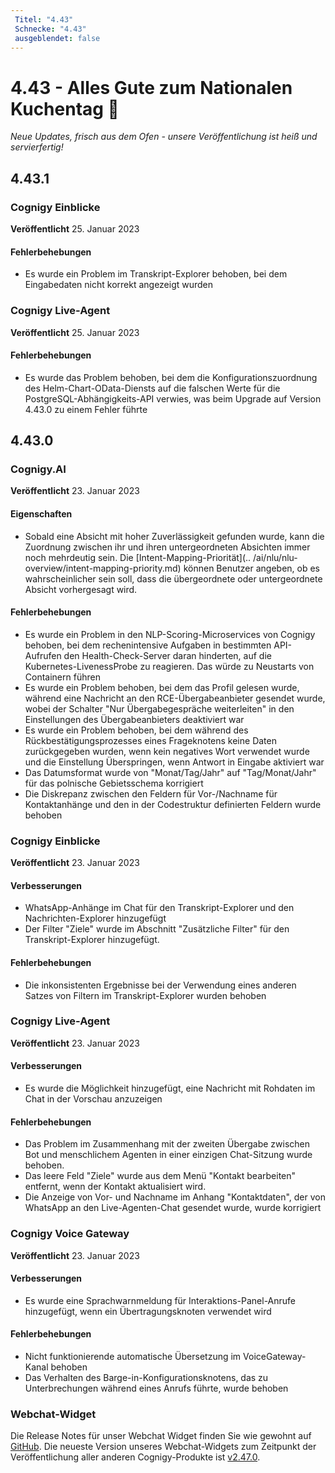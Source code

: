```yaml
---
 Titel: "4.43" 
 Schnecke: "4.43" 
 ausgeblendet: false 
---
```

# 4.43 - Alles Gute zum Nationalen Kuchentag 🥧

*Neue Updates, frisch aus dem Ofen - unsere Veröffentlichung ist heiß und servierfertig!*

## 4.43.1

### Cognigy Einblicke

**Veröffentlicht** 25. Januar 2023

#### Fehlerbehebungen
- Es wurde ein Problem im Transkript-Explorer behoben, bei dem Eingabedaten nicht korrekt angezeigt wurden

### Cognigy Live-Agent
**Veröffentlicht** 25. Januar 2023

#### Fehlerbehebungen
- Es wurde das Problem behoben, bei dem die Konfigurationszuordnung des Helm-Chart-OData-Diensts auf die falschen Werte für die PostgreSQL-Abhängigkeits-API verwies, was beim Upgrade auf Version 4.43.0 zu einem Fehler führte

## 4.43.0

### Cognigy.AI

**Veröffentlicht** 23. Januar 2023

#### Eigenschaften

- Sobald eine Absicht mit hoher Zuverlässigkeit gefunden wurde, kann die Zuordnung zwischen ihr und ihren untergeordneten Absichten immer noch mehrdeutig sein. Die [Intent-Mapping-Priorität](.. /ai/nlu/nlu-overview/intent-mapping-priority.md) können Benutzer angeben, ob es wahrscheinlicher sein soll, dass die übergeordnete oder untergeordnete Absicht vorhergesagt wird.

#### Fehlerbehebungen

- Es wurde ein Problem in den NLP-Scoring-Microservices von Cognigy behoben, bei dem rechenintensive Aufgaben in bestimmten API-Aufrufen den Health-Check-Server daran hinderten, auf die Kubernetes-LivenessProbe zu reagieren. Das würde zu Neustarts von Containern führen 
- Es wurde ein Problem behoben, bei dem das Profil gelesen wurde, während eine Nachricht an den RCE-Übergabeanbieter gesendet wurde, wobei der Schalter "Nur Übergabegespräche weiterleiten" in den Einstellungen des Übergabeanbieters deaktiviert war 
- Es wurde ein Problem behoben, bei dem während des Rückbestätigungsprozesses eines Frageknotens keine Daten zurückgegeben wurden, wenn kein negatives Wort verwendet wurde und die Einstellung Überspringen, wenn Antwort in Eingabe aktiviert war 
- Das Datumsformat wurde von "Monat/Tag/Jahr" auf "Tag/Monat/Jahr" für das polnische Gebietsschema korrigiert
- Die Diskrepanz zwischen den Feldern für Vor-/Nachname für Kontaktanhänge und den in der Codestruktur definierten Feldern wurde behoben

### Cognigy Einblicke

**Veröffentlicht** 23. Januar 2023

#### Verbesserungen

- WhatsApp-Anhänge im Chat für den Transkript-Explorer und den Nachrichten-Explorer hinzugefügt 
- Der Filter "Ziele" wurde im Abschnitt "Zusätzliche Filter" für den Transkript-Explorer hinzugefügt.
  
#### Fehlerbehebungen

- Die inkonsistenten Ergebnisse bei der Verwendung eines anderen Satzes von Filtern im Transkript-Explorer wurden behoben 

### Cognigy Live-Agent

**Veröffentlicht** 23. Januar 2023

#### Verbesserungen

- Es wurde die Möglichkeit hinzugefügt, eine Nachricht mit Rohdaten im Chat in der Vorschau anzuzeigen

#### Fehlerbehebungen

- Das Problem im Zusammenhang mit der zweiten Übergabe zwischen Bot und menschlichem Agenten in einer einzigen Chat-Sitzung wurde behoben.
- Das leere Feld "Ziele" wurde aus dem Menü "Kontakt bearbeiten" entfernt, wenn der Kontakt aktualisiert wird. 
- Die Anzeige von Vor- und Nachname im Anhang "Kontaktdaten", der von WhatsApp an den Live-Agenten-Chat gesendet wurde, wurde korrigiert 

### Cognigy Voice Gateway

**Veröffentlicht** 23. Januar 2023

#### Verbesserungen

- Es wurde eine Sprachwarnmeldung für Interaktions-Panel-Anrufe hinzugefügt, wenn ein Übertragungsknoten verwendet wird

#### Fehlerbehebungen

- Nicht funktionierende automatische Übersetzung im VoiceGateway-Kanal behoben 
- Das Verhalten des Barge-in-Konfigurationsknotens, das zu Unterbrechungen während eines Anrufs führte, wurde behoben

### Webchat-Widget

Die Release Notes für unser Webchat Widget finden Sie wie gewohnt auf [GitHub](https://github.com/Cognigy/WebchatWidget/releases). Die neueste Version unseres Webchat-Widgets zum Zeitpunkt der Veröffentlichung aller anderen Cognigy-Produkte ist [v2.47.0](https://github.com/Cognigy/WebchatWidget/releases/tag/v2.47.0).
